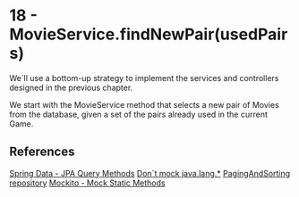 # 18 - MovieService.findNewPair(usedPairs)

We´ll use a bottom-up strategy to implement the services and controllers designed in the previous chapter.

We start with the MovieService method that selects a new pair of Movies from the database, given a set of the pairs already used in the current Game.

## References

[Spring Data - JPA Query Methods](https://docs.spring.io/spring-data/jpa/reference/jpa/query-methods.html)
[Don´t mock java.lang.*](https://github.com/mockito/mockito/issues/2105)
[PagingAndSorting repository](https://www.baeldung.com/spring-data-jpa-pagination-sorting)
[Mockito - Mock Static Methods](https://www.baeldung.com/mockito-mock-static-methods)


